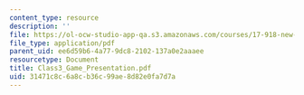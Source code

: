```yaml
---
content_type: resource
description: ''
file: https://ol-ocw-studio-app-qa.s3.amazonaws.com/courses/17-918-new-global-agenda-exploring-21st-century-challenges-through-innovations-in-information-technologies-january-iap-2006/31471c8c6a8cb36c99ae8d82e0fa7d7a_Class3_Game_Presentation.pdf
file_type: application/pdf
parent_uid: ee6d59b6-4a77-9dc8-2102-137a0e2aaaee
resourcetype: Document
title: Class3_Game_Presentation.pdf
uid: 31471c8c-6a8c-b36c-99ae-8d82e0fa7d7a
---
```

